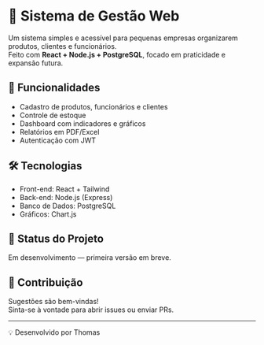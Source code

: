 # 🚀 Sistema de Gestão Web  

Um sistema simples e acessível para pequenas empresas organizarem produtos, clientes e funcionários.  
Feito com **React + Node.js + PostgreSQL**, focado em praticidade e expansão futura.  

## 📌 Funcionalidades
- Cadastro de produtos, funcionários e clientes  
- Controle de estoque  
- Dashboard com indicadores e gráficos  
- Relatórios em PDF/Excel  
- Autenticação com JWT  

## 🛠️ Tecnologias
- Front-end: React + Tailwind  
- Back-end: Node.js (Express)  
- Banco de Dados: PostgreSQL  
- Gráficos: Chart.js  

## 🚧 Status do Projeto
Em desenvolvimento — primeira versão em breve.  

## 🤝 Contribuição
Sugestões são bem-vindas!  
Sinta-se à vontade para abrir issues ou enviar PRs.  

---
💡 Desenvolvido por Thomas
